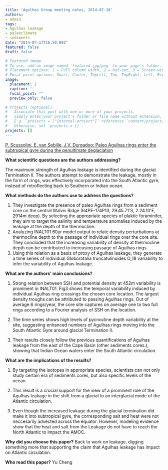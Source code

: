 ```yaml
---
title: 'Agulhas Group meeting notes, 2014-07-10'
authors:
- admin
tags:
- Agulhas leakage
- paleoclimate
- sediments
date: "2014-07-17T16:50:00Z"
featured: false
draft: false

# Featured image
# To use, add an image named `featured.jpg/png` to your page's folder.
# Placement options: 1 = Full column width, 2 = Out-set, 3 = Screen-width
# Focal point options: Smart, Center, TopLeft, Top, TopRight, Left, Right, BottomLeft, Bottom, BottomRight
image:
  placement: 2
  caption: ''
  focal_point: ""
  preview_only: false

# Projects (optional).
#   Associate this post with one or more of your projects.
#   Simply enter your project's folder or file name without extension.
#   E.g. `projects = ["internal-project"]` references `content/project/deep-learning/index.md`.
#   Otherwise, set `projects = []`.
projects: []
---
```

[P. Scussolini, E. van Sebille, J.V. Durgadoo: Paleo Agulhas rings enter the subtropical gyre during the penultimate deglaciation](http://www.clim-past.net/9/2631/2013/cp-9-2631-2013.html)


**What scientific questions are the authors addressing?**

The maximum strength of Agulhas leakage is identified during the glacial Termination II. The authors attempt to demonstrate the leakage, mostly in the form of rings, was effectively incorporated into the South Atlantic gyre, instead of retroflecting back to Southern or Indian ocean. 

**What methods do the authors use to address the questions?**

1. They investigate the presence of paleo Agulhas rings from a sediment core on the central Walvis Ridge (64PE-174P13, 29.45.71'S, 2.24.10'E, 2914m deep). By selecting the appropriate species of plaktic foraminifer, they aim to target the salinity and temperature anomalies induced by the leakage at the depth of the thermocline. 
2. Analyzing INALT01 60yr model output to relate density perturbations at thermocline depth to the passage of individual rings over the core site. They concluded that the increasing variability of density at thermocline depth can be contributed to increasing passage of Agulhas rings.
3. Using this relation as a basis of proxy of Agulhas leakage, they generate a time series of individual Globorotalia truncatulinoides O_18 variability to infer the variability of Agulhas leakage.

**What are the authors' main conclusions?**

1. Strong relation between SSH and potential density at 452m variability is prominent in INALT01. Fig3 shows the temporal variability induced by individual Agulhas ring crossings the chosen core location. The largest density troughs can be attributed to passing Agulhas rings. Out of average 6 rings/year, the core site captures on average one to two full rings according to a Fourier analysis of SSH on the location.

2. The time series shows high levels of pycnocline depth variability at the site, suggesting enhanced numbers of Agulhas rings moving into the South Atlantic Gyre around glacial Termination II.

3. Their results closely follow the previous quantifications of Agulhas leakage from the east of the Cape Basin (other sediments cores.), showing that Indian Ocean waters enter the South Atlantic circulation.


**What are the implications of the results?**

1. By targeting the isotopes in appropriate species, scientists can not only study certain era of sediments cores, but also specific levels of the ocean. 

2. This result is a crucial support for the view of a prominent role of the Agulhas leakage in the shift from a glacial to an interglacial mode of the Atlantic circulation.

3. Even though the increased leakage during the glacial termination did make it into subtropical gyre, the corresponding salt and heat were not neccesarily advected across the equator. However, modeling evidence show that the heat and salt from the Leakage do not have to reach the North Atlantic to impact the AMOC.


**Why did you choose this paper?**
Back to work on leakage, digging something more that supporting the claim that Agulhas leakage has impact on Atlantic circulation.

**Who read this paper?**
Yu Cheng